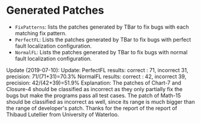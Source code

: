 # Generated Patches
 - `FixPatterns`: lists the patches generated by TBar to fix bugs with each matching fix pattern.
 - `PerfectFL`: Lists the patches generated by TBar to fix bugs with perfect fault localization configuration.
 - `NormalFL`:  Lists the patches generated by TBar to fix bugs with normal fault localization configuration.
 
 
Update (2019-07-10):
Update:
    PerfectFL results: 
        correct : 71, incorrect 31, precision: 71/(71+31)=70.3%
    NormalFL results: 
        correct : 42, incorrect 39, precision: 42/(42+39)=51.9%
Explanation:
The patches of Chart-7 and Closure-4 should be classified as incorrect as they only partially fix the bugs but make the programs pass all test cases. The patch of Math-15 should be classified as incorrect as well, since its range is much bigger than the range of developer's patch. Thanks for the report of the report of Thibaud Lutellier from University of Waterloo.